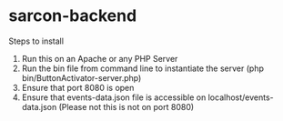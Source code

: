 # sarcon-backend

Steps to install

1. Run this on an Apache or any PHP Server
2. Run the bin file from command line to instantiate the server (php bin/ButtonActivator-server.php)
3. Ensure that port 8080 is open
4. Ensure that events-data.json file is accessible on localhost/events-data.json (Please not this is not on port 8080)

